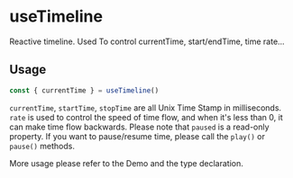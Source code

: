 # useTimeline

Reactive timeline. Used To control currentTime, start/endTime, time rate...

## Usage

```js
const { currentTime } = useTimeline()
```

`currentTime`, `startTime`, `stopTime` are all Unix Time Stamp in milliseconds. `rate` is used to control the speed of time flow, and when it's less than 0, it can make time flow backwards. Please note that `paused` is a read-only property. If you want to pause/resume time, please call the `play()` or `pause()` methods.

More usage please refer to the Demo and the type declaration.
